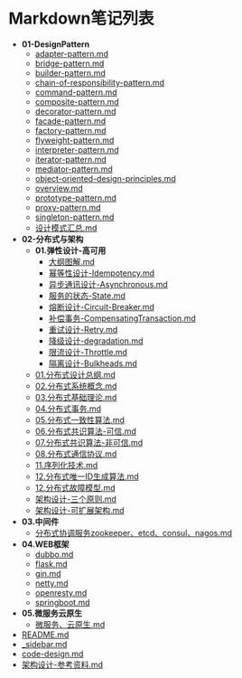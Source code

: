# Markdown笔记列表

- **01-DesignPattern**
  - [adapter-pattern.md](docs/software-engineering/06-architecture01-DesignPattern/adapter-pattern.md)
  - [bridge-pattern.md](docs/software-engineering/06-architecture01-DesignPattern/bridge-pattern.md)
  - [builder-pattern.md](docs/software-engineering/06-architecture01-DesignPattern/builder-pattern.md)
  - [chain-of-responsibility-pattern.md](docs/software-engineering/06-architecture01-DesignPattern/chain-of-responsibility-pattern.md)
  - [command-pattern.md](docs/software-engineering/06-architecture01-DesignPattern/command-pattern.md)
  - [composite-pattern.md](docs/software-engineering/06-architecture01-DesignPattern/composite-pattern.md)
  - [decorator-pattern.md](docs/software-engineering/06-architecture01-DesignPattern/decorator-pattern.md)
  - [facade-pattern.md](docs/software-engineering/06-architecture01-DesignPattern/facade-pattern.md)
  - [factory-pattern.md](docs/software-engineering/06-architecture01-DesignPattern/factory-pattern.md)
  - [flyweight-pattern.md](docs/software-engineering/06-architecture01-DesignPattern/flyweight-pattern.md)
  - [interpreter-pattern.md](docs/software-engineering/06-architecture01-DesignPattern/interpreter-pattern.md)
  - [iterator-pattern.md](docs/software-engineering/06-architecture01-DesignPattern/iterator-pattern.md)
  - [mediator-pattern.md](docs/software-engineering/06-architecture01-DesignPattern/mediator-pattern.md)
  - [object-oriented-design-principles.md](docs/software-engineering/06-architecture01-DesignPattern/object-oriented-design-principles.md)
  - [overview.md](docs/software-engineering/06-architecture01-DesignPattern/overview.md)
  - [prototype-pattern.md](docs/software-engineering/06-architecture01-DesignPattern/prototype-pattern.md)
  - [proxy-pattern.md](docs/software-engineering/06-architecture01-DesignPattern/proxy-pattern.md)
  - [singleton-pattern.md](docs/software-engineering/06-architecture01-DesignPattern/singleton-pattern.md)
  - [设计模式汇总.md](docs/software-engineering/06-architecture01-DesignPattern/设计模式汇总.md)
- **02-分布式与架构**
  - **01.弹性设计-高可用**
    - [大纲图解.md](docs/software-engineering/06-architecture02-分布式与架构/01.弹性设计-高可用/大纲图解.md)
    - [幂等性设计-Idempotency.md](docs/software-engineering/06-architecture02-分布式与架构/01.弹性设计-高可用/幂等性设计-Idempotency.md)
    - [异步通讯设计-Asynchronous.md](docs/software-engineering/06-architecture02-分布式与架构/01.弹性设计-高可用/异步通讯设计-Asynchronous.md)
    - [服务的状态-State.md](docs/software-engineering/06-architecture02-分布式与架构/01.弹性设计-高可用/服务的状态-State.md)
    - [熔断设计-Circuit-Breaker.md](docs/software-engineering/06-architecture02-分布式与架构/01.弹性设计-高可用/熔断设计-Circuit-Breaker.md)
    - [补偿事务-CompensatingTransaction.md](docs/software-engineering/06-architecture02-分布式与架构/01.弹性设计-高可用/补偿事务-CompensatingTransaction.md)
    - [重试设计-Retry.md](docs/software-engineering/06-architecture02-分布式与架构/01.弹性设计-高可用/重试设计-Retry.md)
    - [降级设计-degradation.md](docs/software-engineering/06-architecture02-分布式与架构/01.弹性设计-高可用/降级设计-degradation.md)
    - [限流设计-Throttle.md](docs/software-engineering/06-architecture02-分布式与架构/01.弹性设计-高可用/限流设计-Throttle.md)
    - [隔离设计-Bulkheads.md](docs/software-engineering/06-architecture02-分布式与架构/01.弹性设计-高可用/隔离设计-Bulkheads.md)
  - [01.分布式设计总纲.md](docs/software-engineering/06-architecture02-分布式与架构/01.分布式设计总纲.md)
  - [02.分布式系统概念.md](docs/software-engineering/06-architecture02-分布式与架构/02.分布式系统概念.md)
  - [03.分布式基础理论.md](docs/software-engineering/06-architecture02-分布式与架构/03.分布式基础理论.md)
  - [04.分布式事务.md](docs/software-engineering/06-architecture02-分布式与架构/04.分布式事务.md)
  - [05.分布式一致性算法.md](docs/software-engineering/06-architecture02-分布式与架构/05.分布式一致性算法.md)
  - [06.分布式共识算法-可信.md](docs/software-engineering/06-architecture02-分布式与架构/06.分布式共识算法-可信.md)
  - [07.分布式共识算法-非可信.md](docs/software-engineering/06-architecture02-分布式与架构/07.分布式共识算法-非可信.md)
  - [08.分布式通信协议.md](docs/software-engineering/06-architecture02-分布式与架构/08.分布式通信协议.md)
  - [11.序列化技术.md](docs/software-engineering/06-architecture02-分布式与架构/11.序列化技术.md)
  - [12.分布式唯一ID生成算法.md](docs/software-engineering/06-architecture02-分布式与架构/12.分布式唯一ID生成算法.md)
  - [12.分布式故障模型.md](docs/software-engineering/06-architecture02-分布式与架构/12.分布式故障模型.md)
  - [架构设计-三个原则.md](docs/software-engineering/06-architecture02-分布式与架构/架构设计-三个原则.md)
  - [架构设计-可扩展架构.md](docs/software-engineering/06-architecture02-分布式与架构/架构设计-可扩展架构.md)
- **03.中间件**
  - [分布式协调服务zookeeper、etcd、consul、nagos.md](docs/software-engineering/06-architecture03.中间件/分布式协调服务zookeeper、etcd、consul、nagos.md)
- **04.WEB框架**
  - [dubbo.md](docs/software-engineering/06-architecture04.WEB框架/dubbo.md)
  - [flask.md](docs/software-engineering/06-architecture04.WEB框架/flask.md)
  - [gin.md](docs/software-engineering/06-architecture04.WEB框架/gin.md)
  - [netty.md](docs/software-engineering/06-architecture04.WEB框架/netty.md)
  - [openresty.md](docs/software-engineering/06-architecture04.WEB框架/openresty.md)
  - [springboot.md](docs/software-engineering/06-architecture04.WEB框架/springboot.md)
- **05.微服务云原生**
  - [微服务、云原生.md](docs/software-engineering/06-architecture05.微服务云原生/微服务、云原生.md)
- [README.md](docs/software-engineering/06-architectureREADME.md)
- [_sidebar.md](docs/software-engineering/06-architecture_sidebar.md)
- [code-design.md](docs/software-engineering/06-architecturecode-design.md)
- [架构设计-参考资料.md](docs/software-engineering/06-architecture架构设计-参考资料.md)
